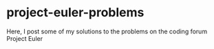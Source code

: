 # project-euler-problems
Here, I post some of my solutions to the problems on the coding forum Project Euler
